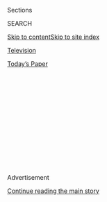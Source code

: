 <div id="app">

<div>

<div>

<div>

<div class="NYTAppHideMasthead css-1q2w90k e1suatyy0">

<div class="section css-ui9rw0 e1suatyy2">

<div class="css-eph4ug er09x8g0">

<div class="css-6n7j50">

</div>

<span class="css-1dv1kvn">Sections</span>

<div class="css-10488qs">

<span class="css-1dv1kvn">SEARCH</span>

</div>

[Skip to content](#site-content)[Skip to site index](#site-index)

</div>

<div id="masthead-section-label" class="css-1wr3we4 eaxe0e00">

[Television](https://www.nytimes.com/section/arts/television)

</div>

<div class="css-10698na e1huz5gh0">

</div>

</div>

<div id="masthead-bar-one" class="section hasLinks css-15hmgas e1csuq9d3">

<div class="css-uqyvli e1csuq9d0">

</div>

<div class="css-1uqjmks e1csuq9d1">

</div>

<div class="css-9e9ivx">

[](https://myaccount.nytimes.com/auth/login?response_type=cookie&client_id=vi)

</div>

<div class="css-1bvtpon e1csuq9d2">

[Today’s Paper](https://www.nytimes.com/section/todayspaper)

</div>

</div>

</div>

</div>

<div data-aria-hidden="false">

<div id="site-content" role="main">

<div>

<div class="css-1aor85t" style="opacity:0.000000001;z-index:-1;visibility:hidden">

<div class="css-1hqnpie">

<div class="css-epjblv">

<span class="css-17xtcya">[Television](/section/arts/television)</span><span class="css-x15j1o">|</span><span class="css-fwqvlz">In
2019, Netflix and Amazon Set Their Sights on India</span>

</div>

<div class="css-k008qs">

<div class="css-1iwv8en">

<span class="css-18z7m18"></span>

<div>

</div>

</div>

<span class="css-1n6z4y">https://nyti.ms/2tbYAe5</span>

<div class="css-1705lsu">

<div class="css-4xjgmj">

<div class="css-4skfbu" role="toolbar" data-aria-label="Social Media Share buttons, Save button, and Comments Panel with current comment count" data-testid="share-tools">

  - 
  - 
  - 
  - 
    
    <div class="css-6n7j50">
    
    </div>

  - 

</div>

</div>

</div>

</div>

</div>

</div>

<div id="NYT_TOP_BANNER_REGION" class="css-13pd83m">

</div>

<div id="top-wrapper" class="css-1sy8kpn">

<div id="top-slug" class="css-l9onyx">

Advertisement

</div>

[Continue reading the main story](#after-top)

<div class="ad top-wrapper" style="text-align:center;height:100%;display:block;min-height:250px">

<div id="top" class="place-ad" data-position="top" data-size-key="top">

</div>

</div>

<div id="after-top">

</div>

</div>

<div>

<div id="sponsor-wrapper" class="css-1hyfx7x">

<div id="sponsor-slug" class="css-19vbshk">

Supported by

</div>

[Continue reading the main story](#after-sponsor)

<div id="sponsor" class="ad sponsor-wrapper" style="text-align:center;height:100%;display:block">

</div>

<div id="after-sponsor">

</div>

</div>

<div class="css-186x18t">

</div>

<div class="css-1vkm6nb ehdk2mb0">

# In 2019, Netflix and Amazon Set Their Sights on India

</div>

TV’s streaming wars are a global contest, and this year India became one
of the most hotly contested fronts.

<div class="css-79elbk" data-testid="photoviewer-wrapper">

<div class="css-z3e15g" data-testid="photoviewer-wrapper-hidden">

</div>

<div class="css-1a48zt4 ehw59r15" data-testid="photoviewer-children">

![<span class="css-16f3y1r e13ogyst0" data-aria-hidden="true">Emraan
Hashmi in “Bard of Blood,” one of several high-profile Indian shows
Netflix released in
2019.</span><span class="css-cnj6d5 e1z0qqy90" itemprop="copyrightHolder"><span class="css-1ly73wi e1tej78p0">Credit...</span><span><span>Aditya
Kapoor/Netflix</span></span></span>](https://static01.nyt.com/images/2019/12/30/arts/30indiantv-print-bard-of-blood3/merlin_166389372_5ea04102-d858-486f-91ed-9a6379a7bda5-articleLarge.jpg?quality=75&auto=webp&disable=upscale)

</div>

</div>

<div class="css-18e8msd">

<div class="css-vp77d3 epjyd6m0">

<div class="css-1baulvz">

By <span class="css-1baulvz last-byline" itemprop="name">Priya
Arora</span>

</div>

</div>

  - Dec. 30, 2019

  - 
    
    <div class="css-4xjgmj">
    
    <div class="css-d8bdto" role="toolbar" data-aria-label="Social Media Share buttons, Save button, and Comments Panel with current comment count" data-testid="share-tools">
    
      - 
      - 
      - 
      - 
        
        <div class="css-6n7j50">
        
        </div>
    
      - 
    
    </div>
    
    </div>

</div>

</div>

<div class="section meteredContent css-1r7ky0e" name="articleBody" itemprop="articleBody">

<div class="css-1fanzo5 StoryBodyCompanionColumn">

<div class="css-53u6y8">

With companies like Netflix and Amazon seeking ever larger international
customer bases, one thing that distinguishes the streaming wars from
previous TV conflicts is the global scale. And in 2019, India became one
of the most hotly contested fronts.

American streamers began dipping their toes in the Indian market in
2017, when Amazon Prime Video released the cricket drama “Inside Edge,”
its first original series from India. Netflix followed in 2018 with the
crime-thriller “Sacred Games.”

But both companies dramatically increased their investment in Indian
shows in 2019. They also struck partnerships with some of Bollywood’s
most beloved actors, writers and producers.

This year Netflix released five original series and eight original films
produced in India. Among the most high-profile was the series “Bard of
Blood,”<span class="css-8l6xbc evw5hdy0"> </span>produced by Red
Chillies Entertainment, the production house owned by the Bollywood star
Shah Rukh Khan and his wife, Gauri Khan.

</div>

</div>

<div class="css-1fanzo5 StoryBodyCompanionColumn">

<div class="css-53u6y8">

In September, the platform also announced a multiyear collaboration deal
with the Indian producer and director Karan Johar’s streaming production
house, Dharmatic Entertainment. Johar’s first production with Netflix,
“Drive” was released in November. New projects slated for 2020 include
debuts for the Bollywood actress Kajol as well as the fashion designer
Masaba Gupta.

Amazon released 10 original Indian shows in 2019, including the spy
series “Family Man,” starring the veteran Bollywood actor Manoj
Bajpayee, which was the company’s first original series from India to be
dubbed in English. (Previous original offerings, like “Inside Edge” and
“Made in Heaven,” used a mix of Hindi and English and have been dubbed
in other regional languages.) Amazon, too, is pulling in star power: In
addition to Bajpayee, his fellow Bollywood leads Akshay Kumar and
Anushka Sharma have Amazon projects in the works.

It’s easy to see why Netflix and Amazon would want to expand their
presence in India, and not just because it is home to 1.3 billion
people. As in much of the viewing world, streaming has exploded in the
country — at least 30 companies now offer video streaming services
there, up from nine in 2012.

What sets the American streamers apart is a focus on original
programming and an ability to market series for a global audience.

Hotstar, which controls an estimated 75 percent of India’s streaming
market, carries critically acclaimed HBO shows like “Succession” and a
Hindi version of “The Office” alongside plenty of existing programming
from its parent company, Star India. (Like much of the entertainment
world, Star is a subsidiary of [the Walt Disney
Company](https://www.nytimes.com/2019/03/20/business/media/walt-disney-21st-century-fox-deal.html).)
Indian streamers that do carry originals, like Zee5 and Eros Now, have
had trouble cracking international markets.

</div>

</div>

<div class="css-1fanzo5 StoryBodyCompanionColumn">

<div class="css-53u6y8">

“We look for stories that not only resonate with our Indian members but
can also travel globally,” a Netflix spokeswoman said. For example, two
out of three “Sacred Games” viewers were from outside India.

The upshot is that a global audience has more access than ever to an
array of great South Asian series. Here’s a look at some of the year’s
best original streaming shows from the region.

## On Netflix

</div>

</div>

<div class="css-79elbk" data-testid="photoviewer-wrapper">

<div class="css-z3e15g" data-testid="photoviewer-wrapper-hidden">

</div>

<div class="css-1a48zt4 ehw59r15" data-testid="photoviewer-children">

![<span class="css-16f3y1r e13ogyst0" data-aria-hidden="true">Saif Ali
Khan and Kalki Koechlin in the second season of “Sacred Games,” a
popular crime
thriller.</span><span class="css-cnj6d5 e1z0qqy90" itemprop="copyrightHolder"><span class="css-1ly73wi e1tej78p0">Credit...</span><span>Ishika
Mohan
Motwane/Netflix</span></span>](https://static01.nyt.com/images/2019/12/31/arts/30indiantv-print-sacred-games/merlin_166389249_dca3ca8d-f2bc-4b74-9cdb-9627ec9254a6-articleLarge.jpg?quality=75&auto=webp&disable=upscale)

</div>

</div>

<div class="css-1fanzo5 StoryBodyCompanionColumn">

<div class="css-53u6y8">

**‘Sacred Games,’ Season 2**

The first season of “Sacred Games” earned critical acclaim, as well as
an International Emmy nomination. Starring the Bollywood actors Saif Ali
Khan and Nawazuddin Siddiqui, [the second
season](https://www.youtube.com/watch?v=w-Xe8gLBc5I) was Netflix’s most
popular release in India and continues the same cop-and-robber plotline.
While the second season has a slower pace than the first, its deep dive
into the past of its lead character, Sartaj Singh (Khan), is thrilling.

**‘Delhi Crime’**

Created as a true-crime anthology series that will follow a different
crime investigation each season, [“Delhi
Crime”](https://www.youtube.com/watch?v=jNuKwlKJx2E) focuses in its
first season on the aftermath of the [horrific rape and death of a young
woman](https://www.nytimes.com/2012/12/29/world/asia/condition-worsens-for-victim-of-gang-rape-in-india.html)
in New Delhi in 2012. Starring the Bollywood actress Shefali Shah, the
procedural series — which unlike in America, are rare on Indian
television — covers the six days between the attack and the arrests of
the perpetrators. Though the outcome of the case is known to many, the
details remain gripping, and the show also explores the sense of unity
that came after the attack in a country that still struggles with
violence against women.

**‘Leila’**

Set in a dystopian future and based on a book of the same name,
[“Leila”](https://www.youtube.com/watch?v=5yxjRgwYymg) follows
Shalini, a mother played by the Bollywood actress Huma Qureshi, who is
searching for her missing daughter, Leila. Arrested and struggling to
survive under a totalitarian regime with segregated communities
(recalling divisions over religion and caste), Shalini endures grueling
conditions as she uncovers the truth about what happened to her
daughter. Striking visuals by the acclaimed director Deepa Mehta and
clear references to contemporary Indian politics make the series even
more chilling.

</div>

</div>

<div class="css-1fanzo5 StoryBodyCompanionColumn">

<div class="css-53u6y8">

**‘Selection Day,’ Season 2**

In India, you can’t go wrong with cricket. [“Selection
Day,”](https://www.youtube.com/watch?v=5tpEXBy0R0A) based on the 2016
novel, follows two brothers with a father who is hyperfocused on
training them to be the best cricketers in the country. Conflict arises
as the young men cope differently with their father’s intensity, as well
as with their own professional aspirations and desires.

## On Amazon

</div>

</div>

<div class="css-79elbk" data-testid="photoviewer-wrapper">

<div class="css-z3e15g" data-testid="photoviewer-wrapper-hidden">

</div>

<div class="css-1a48zt4 ehw59r15" data-testid="photoviewer-children">

<div class="css-1xdhyk6 erfvjey0">

<span class="css-1ly73wi e1tej78p0">Image</span>

<div class="css-zjzyr8">

<div data-testid="lazyimage-container" style="height:201.7111111111111px">

</div>

</div>

</div>

<span class="css-16f3y1r e13ogyst0" data-aria-hidden="true">Sobhita
Dhulipala in “Made in
Heaven.”</span><span class="css-cnj6d5 e1z0qqy90" itemprop="copyrightHolder"><span class="css-1ly73wi e1tej78p0">Credit...</span><span>Amazon
Studios</span></span>

</div>

</div>

<div class="css-1fanzo5 StoryBodyCompanionColumn">

<div class="css-53u6y8">

**‘Made in Heaven’**

Amazon made a big splash earlier this year with [“Made in
Heaven,”](https://www.nytimes.com/2019/04/09/arts/television/amazon-india-made-in-heaven.html)
a series about two friends who run a wedding planning company. Unlike
some of Netflix’s most popular Indian series, [“Made in
Heaven”](https://www.youtube.com/watch?v=Qyg9_a7avTI) didn’t just
enlist big names from Bollywood, opting instead for some new faces
alongside seasoned actors like Kalki Koechlin. It received critical
acclaim for its nuanced handling of topical cultural issues like
homophobia.

**‘Inside Edge,’ Season 2**

The [second season](https://www.youtube.com/watch?v=es_cjyjeYbc) of
Amazon’s debut Indian drama was noticeably weaker than its first. But
with star power like Richa Chadha, Angad Bedi and Vivek Oberoi, this
remains one of Amazon’s flagship shows.

**‘Comicstaan,’ Season 2**

This [reality show](https://www.youtube.com/watch?v=J4tAE4T72Bk), which
highlights young Indian comics, is Amazon’s biggest entrant in a genre
that Netflix has typically dominated internationally: stand-up comedy.
(In October, Netflix announced a slate of upcoming specials featuring
eight Indian comedians.)

</div>

</div>

<div class="css-79elbk" data-testid="photoviewer-wrapper">

<div class="css-z3e15g" data-testid="photoviewer-wrapper-hidden">

</div>

<div class="css-1a48zt4 ehw59r15" data-testid="photoviewer-children">

<div class="css-1xdhyk6 erfvjey0">

<span class="css-1ly73wi e1tej78p0">Image</span>

<div class="css-zjzyr8">

<div data-testid="lazyimage-container" style="height:257.77777777777777px">

</div>

</div>

</div>

<span class="css-16f3y1r e13ogyst0" data-aria-hidden="true">Manoj
Bajpayee in “The Family
Man.”</span><span class="css-cnj6d5 e1z0qqy90" itemprop="copyrightHolder"><span class="css-1ly73wi e1tej78p0">Credit...</span><span>Amazon
Studios</span></span>

</div>

</div>

<div class="css-1fanzo5 StoryBodyCompanionColumn">

<div class="css-53u6y8">

**‘The Family Man’**

[“The Family Man,”](https://www.youtube.com/watch?v=XatRGut65VI)
starring Bajpayee, is the story of Srikant Tiwari, an average
middle-class father who’s trying to balance his family duties with,
well, saving the country. His family remains blissfully unaware that
he’s a spy, and he tries (and often almost fails) to keep up the ruse
that he is a humble government employee with a boring desk job.

</div>

</div>

<div class="css-1fanzo5 StoryBodyCompanionColumn">

<div class="css-53u6y8">

What sets apart “The Family Man,” by the writers and directors Raj
Nidimoru and Krishna D.K., is its clever way of fictionalizing current
events. “The way we saw it was that when you open a newspaper and you
see various new stories in front of you, we wanted to put those stories
on-screen,” Nidimoru said in a recent interview.

For Bajpayee, though, it’s the uniqueness of Srikant, and the relatable
quality of his predicaments, that drew him to the project, he told The
Times. “I look at him as a very open-minded modern man trying to
understand each and every point of view and still trying to do his job,”
he said.

**‘Laakhon Mein Ek,’ Season 2**

[This show](https://www.youtube.com/watch?v=bkVb9fguwuc) by the comedian
Biswa Kalyan Rath (also one of the judges in “Comicstaan”) tackles
social issues from the perspective of India’s youth. The second season
focused on rural health care and the politically-motivated black market
for generic medicine and stars Shweta Tripathi, a familiar face to South
Asian audiences.

## On Hotstar

</div>

</div>

<div class="css-cfo9c3">

</div>

<div class="css-1fanzo5 StoryBodyCompanionColumn">

<div class="css-53u6y8">

**“The Office”**

The Indian streaming service
[Hotstar](https://www.hotstar.com/us/subscribe/get-started) lacks the
international profile of Netflix and Amazon, but it offers a deep
archive of South Asian series and films (and cricket). One worth
checking out is the Hindi version of [“The
Office.”](https://www.youtube.com/watch?v=rdqZFIOhes8) While
superficially very different from its British and American predecessors,
the sitcom adapts well to new cultural norms while suggesting that warm
(and sometimes awkward) workplace friendships, petty office politics and
obnoxious bosses are universal.

</div>

</div>

<div>

</div>

</div>

<div>

</div>

<div>

</div>

<div>

</div>

<div>

<div id="bottom-wrapper" class="css-1ede5it">

<div id="bottom-slug" class="css-l9onyx">

Advertisement

</div>

[Continue reading the main story](#after-bottom)

<div id="bottom" class="ad bottom-wrapper" style="text-align:center;height:100%;display:block;min-height:90px">

</div>

<div id="after-bottom">

</div>

</div>

</div>

</div>

</div>

## Site Index

<div>

</div>

## Site Information Navigation

  - [© <span>2020</span> <span>The New York Times
    Company</span>](https://help.nytimes.com/hc/en-us/articles/115014792127-Copyright-notice)

<!-- end list -->

  - [NYTCo](https://www.nytco.com/)
  - [Contact
    Us](https://help.nytimes.com/hc/en-us/articles/115015385887-Contact-Us)
  - [Work with us](https://www.nytco.com/careers/)
  - [Advertise](https://nytmediakit.com/)
  - [T Brand Studio](http://www.tbrandstudio.com/)
  - [Your Ad
    Choices](https://www.nytimes.com/privacy/cookie-policy#how-do-i-manage-trackers)
  - [Privacy](https://www.nytimes.com/privacy)
  - [Terms of
    Service](https://help.nytimes.com/hc/en-us/articles/115014893428-Terms-of-service)
  - [Terms of
    Sale](https://help.nytimes.com/hc/en-us/articles/115014893968-Terms-of-sale)
  - [Site Map](https://spiderbites.nytimes.com)
  - [Help](https://help.nytimes.com/hc/en-us)
  - [Subscriptions](https://www.nytimes.com/subscription?campaignId=37WXW)

</div>

</div>

</div>

</div>
